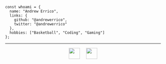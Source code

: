 
```
const whoami = {
  name: "Andrew Errico",
  links: {
    github: "@andrewerrico",
    twitter: "@andrewerrico"
  },
  hobbies: ["Basketball", "Coding", "Gaming"]
};
```
<hr>

<div style="align-items:center;display:flex;justify-content:center;">
  <a href="https://github.com/andrewerrico" style="margin-left:10px;margin-right:10px;" title="Github">
    <img src="https://assets-cdn.github.com/images/modules/logos_page/GitHub-Mark.png" width="36px" height="auto" />
  </a>

  <a href="https://github.com/andrewerrico" style="margin-left:10px;margin-right:10px;" title="Twitter">
    <img src="https://ketchuppatriot.ca/wp-content/uploads/2016/08/twsq64.png" width="36px" height="auto" />
  </a>
</div>